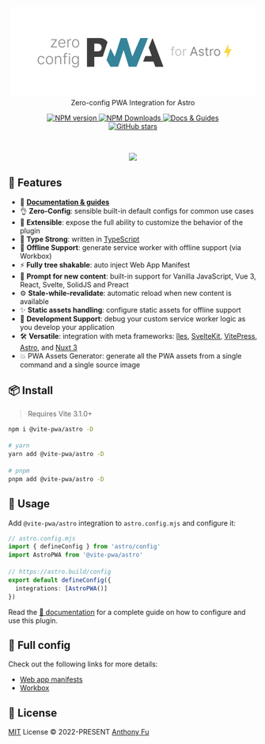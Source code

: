 <p align='center'>
<img src='./hero.png' alt="@vite-pwa/astro - Zero-config PWA Integration for Astro"><br>
Zero-config PWA Integration for Astro
</p>

<p align='center'>
<a href='https://www.npmjs.com/package/@vite-pwa/astro' target="__blank">
<img src='https://img.shields.io/npm/v/@vite-pwa/astro?color=33A6B8&label=' alt="NPM version">
</a>
<a href="https://www.npmjs.com/package/@vite-pwa/astro" target="__blank">
    <img alt="NPM Downloads" src="https://img.shields.io/npm/dm/@vite-pwa/astro?color=476582&label=">
</a>
<a href="https://vite-pwa-org.netlify.app/frameworks/astro" target="__blank">
    <img src="https://img.shields.io/static/v1?label=&message=docs%20%26%20guides&color=2e859c" alt="Docs & Guides">
</a>
<br>
<a href="https://github.com/vite-pwa/astro" target="__blank">
<img alt="GitHub stars" src="https://img.shields.io/github/stars/vite-pwa/astro?style=social">
</a>
</p>

<br>

<p align="center">
  <a href="https://cdn.jsdelivr.net/gh/antfu/static/sponsors.svg">
    <img src='https://cdn.jsdelivr.net/gh/antfu/static/sponsors.svg'/>
  </a>
</p>


## 🚀 Features

- 📖 [**Documentation & guides**](https://vite-pwa-org.netlify.app/)
- 👌 **Zero-Config**: sensible built-in default configs for common use cases
- 🔩 **Extensible**: expose the full ability to customize the behavior of the plugin
- 🦾 **Type Strong**: written in [TypeScript](https://www.typescriptlang.org/)
- 🔌 **Offline Support**: generate service worker with offline support (via Workbox)
- ⚡ **Fully tree shakable**: auto inject Web App Manifest
- 💬 **Prompt for new content**: built-in support for Vanilla JavaScript, Vue 3, React, Svelte, SolidJS and Preact
- ⚙️ **Stale-while-revalidate**: automatic reload when new content is available
- ✨ **Static assets handling**: configure static assets for offline support
- 🐞 **Development Support**: debug your custom service worker logic as you develop your application
- 🛠️ **Versatile**: integration with meta frameworks: [îles](https://github.com/ElMassimo/iles), [SvelteKit](https://github.com/sveltejs/kit), [VitePress](https://github.com/vuejs/vitepress), [Astro](https://github.com/withastro/astro), and [Nuxt 3](https://github.com/nuxt/nuxt)
- 💥 PWA Assets Generator: generate all the PWA assets from a single command and a single source image


## 📦 Install

> Requires Vite 3.1.0+

```bash
npm i @vite-pwa/astro -D 

# yarn 
yarn add @vite-pwa/astro -D

# pnpm 
pnpm add @vite-pwa/astro -D
```

## 🦄 Usage

Add `@vite-pwa/astro` integration to `astro.config.mjs` and configure it:

```ts
// astro.config.mjs
import { defineConfig } from 'astro/config'
import AstroPWA from '@vite-pwa/astro'

// https://astro.build/config
export default defineConfig({
  integrations: [AstroPWA()]
})
```
Read the [📖 documentation](https://vite-pwa-org.netlify.app/frameworks/astro) for a complete guide on how to configure and use
this plugin.

## 👀 Full config

Check out the following links for more details:

- [Web app manifests](https://developer.mozilla.org/en-US/docs/Web/Manifest)
- [Workbox](https://developers.google.com/web/tools/workbox)


## 📄 License

[MIT](./LICENSE) License &copy; 2022-PRESENT [Anthony Fu](https://github.com/antfu)
